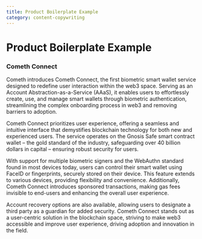 ```yaml
---
title: Product Boilerplate Example
category: content-copywriting
---
```


# Product Boilerplate Example

### Cometh Connect

Cometh introduces Cometh Connect, the first biometric smart wallet service designed to redefine user interaction within the web3 space. Serving as an Account Abstraction-as-a-Service (AAaS), it enables users to effortlessly create, use, and manage smart wallets through biometric authentication, streamlining the complex onboarding process in web3 and removing barriers to adoption.

Cometh Connect prioritizes user experience, offering a seamless and intuitive interface that demystifies blockchain technology for both new and experienced users. The service operates on the Gnosis Safe smart contract wallet – the gold standard of the industry, safeguarding over 40 billion dollars in capital – ensuring robust security for users. 

With support for multiple biometric signers and the WebAuthn standard found in most devices today, users can control their smart wallet using FaceID or fingerprints, securely stored on their device. This feature extends to various devices, providing flexibility and convenience. Additionally, Cometh Connect introduces sponsored transactions, making gas fees invisible to end-users and enhancing the overall user experience.

Account recovery options are also available, allowing users to designate a third party as a guardian for added security. Cometh Connect stands out as a user-centric solution in the blockchain space, striving to make web3 accessible and improve user experience, driving adoption and innovation in the field.
